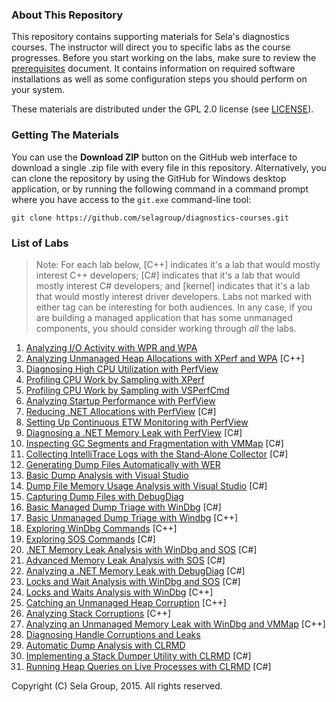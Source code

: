 ### About This Repository

This repository contains supporting materials for Sela's diagnostics courses. The instructor will direct you to specific labs as the course progresses. Before you start working on the labs, make sure to review the [prerequisites](prerequisites.md) document. It contains information on required software installations as well as some configuration steps you should perform on your system.

These materials are distributed under the GPL 2.0 license (see [LICENSE](LICENSE)).

### Getting The Materials

You can use the **Download ZIP** button on the GitHub web interface to download a single .zip file with every file in this repository. Alternatively, you can clone the repository by using the GitHub for Windows desktop application, or by running the following command in a command prompt where you have access to the `git.exe` command-line tool:

```
git clone https://github.com/selagroup/diagnostics-courses.git
```

### List of Labs

> Note: For each lab below, [C++] indicates it's a lab that would mostly interest C++ developers; [C#] indicates that it's a lab that would mostly interest C# developers; and [kernel] indicates that it's a lab that would mostly interest driver developers. Labs not marked with either tag can be interesting for both audiences. In any case, if you are building a managed application that has some unmanaged components, you should consider working through *all* the labs.

1. [Analyzing I/O Activity with WPR and WPA](perf-wpr-fileaccesses/)
1. [Analyzing Unmanaged Heap Allocations with XPerf and WPA](perf-xperf-heapalloc/) [C++]
1. [Diagnosing High CPU Utilization with PerfView](perf-perfview-cpu/)
1. [Profiling CPU Work by Sampling with XPerf](perf-xperf-cpu/)
1. [Profiling CPU Work by Sampling with VSPerfCmd](perf-vsperf-cpu/)
1. [Analyzing Startup Performance with PerfView](perf-perfview-startup/)
1. [Reducing .NET Allocations with PerfView](perf-perfview-netallocs/) [C#]
1. [Setting Up Continuous ETW Monitoring with PerfView](perf-perfview-monitoring/)
1. [Diagnosing a .NET Memory Leak with PerfView](perf-perfview-netleak/) [C#]
1. [Inspecting GC Segments and Fragmentation with VMMap](perf-gc-segments) [C#]
1. [Collecting IntelliTrace Logs with the Stand-Alone Collector](dbg-intellitrace-sc/) [C#]
1. [Generating Dump Files Automatically with WER](dbg-dumps-wer/)
1. [Basic Dump Analysis with Visual Studio](dbg-dumps-vs/)
1. [Dump File Memory Usage Analysis with Visual Studio](dbg-dumps-vsmemory/) [C#]
1. [Capturing Dump Files with DebugDiag](dbg-dumps-debugdiag/)
1. [Basic Managed Dump Triage with WinDbg](dbg-dumps-windbg/) [C#]
1. [Basic Unmanaged Dump Triage with Windbg](dbg-dumps-windbg2/) [C++]
1. [Exploring WinDbg Commands](dbg-windbg-intro/) [C++]
1. [Exploring SOS Commands](dbg-sos-intro/) [C#]
1. [.NET Memory Leak Analysis with WinDbg and SOS](dbg-sos-leak/) [C#]
1. [Advanced Memory Leak Analysis with SOS](dbg-sos-advancedleak/) [C#]
1. [Analyzing a .NET Memory Leak with DebugDiag](dbg-sos-debugdiagleak/) [C#]
1. [Locks and Wait Analysis with WinDbg and SOS](dbg-sos-locks/) [C#]
1. [Locks and Waits Analysis with WinDbg](dbg-windbg-locks/) [C++]
1. [Catching an Unmanaged Heap Corruption](dbg-windbg-heapcorr/) [C++]
1. [Analyzing Stack Corruptions](dbg-windbg-stackcorr/) [C++]
1. [Analyzing an Unmanaged Memory Leak with WinDbg and VMMap](dbg-windbg-leak/) [C++]
1. [Diagnosing Handle Corruptions and Leaks](dbg-windbg-handles/)
1. [Automatic Dump Analysis with CLRMD](dbg-clrmd-triage/)
1. [Implementing a Stack Dumper Utility with CLRMD](dbg-clrmd-stackdumper/) [C#]
1. [Running Heap Queries on Live Processes with CLRMD](dbg-clrmd-heapqueries/) [C#]

Copyright (C) Sela Group, 2015. All rights reserved.